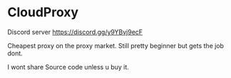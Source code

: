 # CloudProxy
Discord server https://discord.gg/y9YBvj9ecF

Cheapest proxy on the proxy market. Still pretty beginner but gets the job dont.




I wont share Source code unless u buy it.
